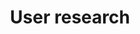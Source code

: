 ---
tags: false
layout: collection
title: User research
description: A history of past user research
pagination:
  data: collections.user-research
  reverse: true
  size: 50
permalink: "user-research/{% if pagination.pageNumber > 0 %}page/{{ pagination.pageNumber + 1 }}{% endif %}/"
eleventyComputed:
  eleventyNavigation:
    key: "{{ title }}"
    excerpt: "{{ description }}"
    parent: home
---